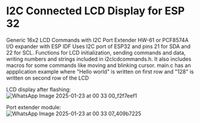  # I2C Connected LCD Display for ESP 32
Generic 16x2 LCD Commands with I2C Port Extender HW-61 or PCF8574A I/O expander with  ESP IDF
Uses I2C port of ESP32 and pins 21 for SDA and 22 for SCL. 
Functions for LCD initialization, sending commands and data, writing numbers and strings included in i2clcdcommands.h. It also includes macros for some commands like moving and blinking cursor.
main.c has an appplication example where "Hello world" is written on first row and "128" is written on second row of the LCD

LCD display after flashing:
![WhatsApp Image 2025-01-23 at 00 33 00_f2f7eef1](https://github.com/user-attachments/assets/8ac7a0be-31df-4499-8a23-6e62d0a0e571)

Port extender module:
![WhatsApp Image 2025-01-23 at 00 33 07_409b7225](https://github.com/user-attachments/assets/9e351048-818f-4795-9644-380a7caf8a32)

